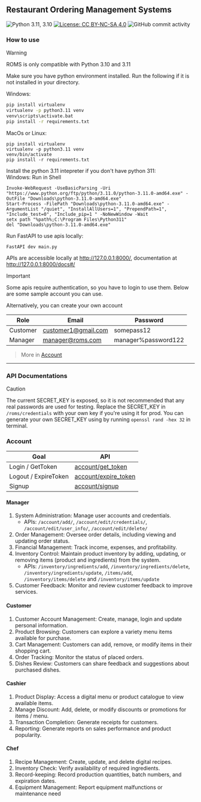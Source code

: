 ## Restaurant Ordering Management Systems

![Python 3.11, 3.10](https://github.com/averyark/roms/actions/workflows/python-package.yml/badge.svg)
[![License: CC BY-NC-SA 4.0](https://img.shields.io/badge/License-CC_BY--NC--SA_4.0-lightgrey.svg)](https://creativecommons.org/licenses/by-nc-sa/4.0/)
![GitHub commit activity](https://img.shields.io/github/commit-activity/t/averyark/roms)


### How to use
> [!WARNING]
ROMS is only compatible with Python 3.10 and 3.11

Make sure you have python environment installed. Run the following if it is not installed in your directory.

Windows:
```bash
pip install virtualenv
virtualenv -p python3.11 venv
venv\scripts\activate.bat
pip install -r requirements.txt
```

MacOs or Linux:
```shell
pip install virtualenv
virtualenv -p python3.11 venv
venv/bin/activate
pip install -r requirements.txt
```

Install the python 3.11 intepreter if you don't have python 311:\
Windows: Run in Shell
```shell
Invoke-WebRequest -UseBasicParsing -Uri "https://www.python.org/ftp/python/3.11.0/python-3.11.0-amd64.exe" -OutFile "Downloads\python-3.11.0-amd64.exe"
Start-Process -FilePath "Downloads\python-3.11.0-amd64.exe" -ArgumentList "/quiet", "InstallAllUsers=1", "PrependPath=1", "Include_test=0", "Include_pip=1 " -NoNewWindow -Wait
setx path "%path%;C:\Program Files\Python311"
del "Downloads\python-3.11.0-amd64.exe"
```

Run FastAPI to use apis locally:
```
FastAPI dev main.py
```

APIs are accessible locally at http://127.0.0.1:8000/, documentation at http://127.0.0.1:8000/docs#/

> [!IMPORTANT]
Some apis require authentication, so you have to login to use them. Below are some sample account you can use.

Alternatively, you can create your own account

Role|Email|Password
-|-|-
Customer|customer1@gmail.com|somepass12
Manager|manager@roms.com|manager%password122

> More in [Account](#Account)

***

### API Documentations

> [!CAUTION]
> The current SECRET_KEY is exposed, so it is not recommended that any real passwords are used for testing. Replace the SECRET_KEY in `/roms/credentials` with your own key if you're using it for prod. You can generate your own SECRET_KEY using by running `openssl rand -hex 32` in terminal.

### Account
Goal|API
-|-
Login / GetToken | [account/get_token](http://127.0.0.1:8000/docs#/account/login_account_get_token_get)
Logout / ExpireToken | [account/expire_token](http://127.0.0.1:8000/docs#/account/logout_account_expire_token_delete)
Signup | [account/signup](http://127.0.0.1:8000/docs#/account/signup_account_signup_post)



#### Manager
1. System Administration: Manage user accounts and credentials.
    - APIs: `/account/add/`, `/account/edit/credentials/`, `/account/edit/user_info/`, `/account/edit/delete/`
2. Order Management: Oversee order details, including viewing and updating order status.
3. Financial Management: Track income, expenses, and profitability.
4. Inventory Control: Maintain product inventory by adding, updating, or removing items (product and ingredients) from the system.
   - APIs: `/inventory/ingredients/add`, `/inventory/ingredients/delete`, `/inventory/ingredients/update`, `/items/add`, `/inventory/items/delete` and `/inventory/items/update`
5. Customer Feedback: Monitor and review customer feedback to improve services.

#### Customer
1. Customer Account Management: Create, manage, login and update personal
information.
2. Product Browsing: Customers can explore a variety menu items available for
purchase.
3. Cart Management: Customers can add, remove, or modify items in their shopping
cart.
4. Order Tracking: Monitor the status of placed orders.
5. Dishes Review: Customers can share feedback and suggestions about purchased
dishes.

#### Cashier
1. Product Display: Access a digital menu or product catalogue to view available items.
2. Manage Discount: Add, delete, or modify discounts or promotions for items / menu.
3. Transaction Completion: Generate receipts for customers.
4. Reporting: Generate reports on sales performance and product popularity.

#### Chef
1. Recipe Management: Create, update, and delete digital recipes.
2. Inventory Check: Verify availability of required ingredients.
3. Record-keeping: Record production quantities, batch numbers, and expiration dates.
4. Equipment Management: Report equipment malfunctions or maintenance need

